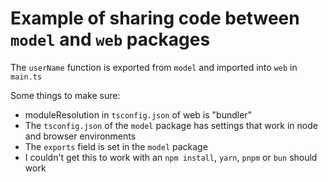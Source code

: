 # Example of sharing code between `model` and `web` packages

The `userName` function is exported from `model` and imported into `web` in `main.ts`

Some things to make sure:

- moduleResolution in `tsconfig.json` of web is "bundler"
- The `tsconfig.json` of the `model` package has settings that work in node and browser environments
- The `exports` field is set in the `model` package
- I couldn't get this to work with an `npm install`, `yarn`, `pnpm` or `bun` should work
